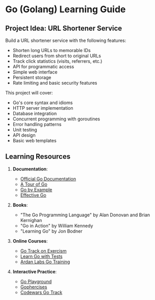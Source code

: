 # Go (Golang) Learning Guide

## Project Idea: URL Shortener Service

Build a URL shortener service with the following features:

- Shorten long URLs to memorable IDs
- Redirect users from short to original URLs
- Track click statistics (visits, referrers, etc.)
- API for programmatic access
- Simple web interface
- Persistent storage
- Rate limiting and basic security features

This project will cover:

- Go's core syntax and idioms
- HTTP server implementation
- Database integration
- Concurrent programming with goroutines
- Error handling patterns
- Unit testing
- API design
- Basic web templates

## Learning Resources

1. **Documentation**:

   - [Official Go Documentation](https://golang.org/doc/)
   - [A Tour of Go](https://tour.golang.org/)
   - [Go by Example](https://gobyexample.com/)
   - [Effective Go](https://golang.org/doc/effective_go)

2. **Books**:

   - "The Go Programming Language" by Alan Donovan and Brian Kernighan
   - "Go in Action" by William Kennedy
   - "Learning Go" by Jon Bodner

3. **Online Courses**:

   - [Go Track on Exercism](https://exercism.org/tracks/go)
   - [Learn Go with Tests](https://quii.gitbook.io/learn-go-with-tests/)
   - [Ardan Labs Go Training](https://www.ardanlabs.com/training/ultimate-go/)

4. **Interactive Practice**:
   - [Go Playground](https://play.golang.org/)
   - [Gophercises](https://gophercises.com/)
   - [Codewars Go Track](https://www.codewars.com/?language=go)
